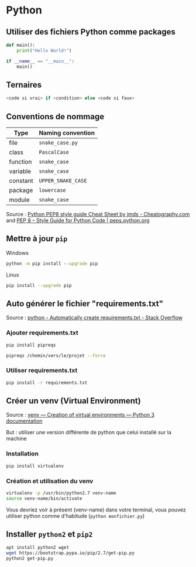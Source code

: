 # Python

## Utiliser des fichiers Python comme packages

```py
def main():
    print("Hello World!")

if __name__ == "__main__":
    main()
```

## Ternaires

```py
<code si vrai> if <condition> else <code si faux>
```

## Conventions de nommage

| Type     | Naming convention  |
|----------|--------------------|
| file     | `snake_case.py`    |
| class    | `PascalCase`       |
| function | `snake_case`       |
| variable | `snake_case`       |
| constant | `UPPER_SNAKE_CASE` |
| package  | `lowercase`        |
| module   | `snake_case`       |

Source : [Python PEP8 style guide Cheat Sheet by jmds - Cheatography.com](https://cheatography.com/jmds/cheat-sheets/python-pep8-style-guide/) and [PEP 8 – Style Guide for Python Code | peps.python.org](https://www.python.org/dev/peps/pep-0008/#naming-conventions)

## Mettre à jour `pip`

Windows

```cmd
python -m pip install --upgrade pip
```

Linux

```bash
pip install --upgrade pip
```

## Auto générer le fichier "requirements.txt"

Source : [python - Automatically create requirements.txt - Stack Overflow](https://stackoverflow.com/a/31684470)

### Ajouter requirements.txt

```bash
pip install pipreqs
```

```bash
pipreqs /chemin/vers/le/projet --force
```

### Utiliser requirements.txt

```bash
pip install -r requirements.txt
```

## Créer un venv (Virtual Environment)

Source : [venv — Creation of virtual environments — Python 3 documentation](https://docs.python.org/3/library/venv.html)

But : utiliser une version différente de python que celui installé sur la machine

### Installation 

```bash
pip install virtualenv
```

### Création et utilisation du venv

```bash
virtualenv -p /usr/bin/python2.7 venv-name
source venv-name/bin/activate
```

Vous devriez voir à présent (venv-name) dans votre terminal, vous pouvez utiliser python comme d'habitude (`python monfichier.py`)

## Installer `python2` et `pip2`

```bash
apt install python2 wget 
wget https://bootstrap.pypa.io/pip/2.7/get-pip.py 
python2 get-pip.py
```
